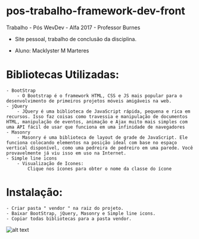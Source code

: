 # pos-trabalho-framework-dev-front
Trabalho - Pós WevDev - Alfa 2017 - Professor Burnes

- Site pessoal, trabalho de conclusão da disciplina.


- Aluno: Macklyster M Marteres

# Bibliotecas Utilizadas:
    - BootStrap
        - O Bootstrap é o framework HTML, CSS e JS mais popular para o desenvolvimento de primeiros projetos móveis amigáveis na web.
    - jQuery
        - JQuery é uma biblioteca de JavaScript rápida, pequena e rica em recursos. Isso faz coisas como travessia e manipulação de documentos HTML, manipulação de eventos, animação e Ajax muito mais simples com uma API fácil de usar que funciona em uma infinidade de navegadores
    - Masonry
        - Masonry é uma biblioteca de layout de grade de JavaScript. Ele funciona colocando elementos na posição ideal com base no espaço vertical disponível, como uma pedreira de pedreiro em uma parede. Você provavelmente já viu isso em uso na Internet.
    - Simple line icons
        - Visualização de Icones:
            Clique nos ícones para obter o nome da classe do ícone

# Instalação:

    - Criar pasta " vendor " na raiz do projeto.
    - Baixar BootStrap, jQuery, Masonry e Simple line icons.
    - Copiar todas bibliotecas para a pasta vendor.


![alt text](http://i.imgur.com/prXnFei.jpg)
